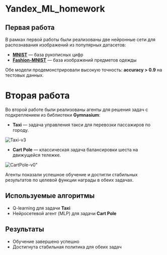 # Yandex_ML_homework
## Первая работа

В рамках первой работы были реализованы две нейронные сети для распознавания изображений из популярных датасетов:  
- [**MNIST**](http://yann.lecun.com/exdb/mnist/) — база рукописных цифр  
- [**Fashion-MNIST**](https://github.com/zalandoresearch/fashion-mnist) — база изображений предметов одежды  

Обе модели продемонстрировали высокую точность: **accuracy > 0.9** на тестовых данных.


# Вторая работа

Во второй работе были реализованы агенты для решения задач с подкреплением из библиотеки **Gymnasium**:

- **Taxi** — задача управления такси для перевозки пассажиров по городу.

![Taxi-v3](img/taxi.gif)

- **Cart Pole** — классическая задача балансировки шеста на движущейся тележке.

![CartPole-v0"](https://www.gymlibrary.dev/_images/cart_pole.gif)

Агенты показали успешное обучение и достигли стабильных результатов по целевой функции награды в обеих задачах.

## Используемые алгоритмы

- Q-learning для задачи **Taxi**
- Нейросетевой агент (MLP) для задачи **Cart Pole**

## Результаты

- Обучение завершено успешно
- Достигнута стабильная политика для обеих задач
